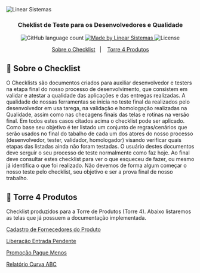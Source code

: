 <img alt="Linear Sistemas" src="https://linearsistemas.com.br/wp-content/uploads/2020/09/marca-Linear-768x301.png" />

<h3 align="center">
  Cheklist de Teste para os Desenvolvedores e Qualidade
</h3>

<p align="center">
  <img alt="GitHub language count" src="https://img.shields.io/github/languages/count/rocketseat/bootcamp-gostack-desafios?color=%2304D361">

  <a href="https://www.linearsistemas.com.br">
    <img alt="Made by Linear Sistemas" src="https://img.shields.io/badge/made%20by-Linear%20Sistemas-red">
  </a>

  <img alt="License" src="https://img.shields.io/badge/license-MIT-%2304D361">
</p>

<p align="center">
  <a href="#rocket-sobre-o-checklist">Sobre o Checklist</a>&nbsp;&nbsp;&nbsp;|&nbsp;&nbsp;&nbsp;
  <a href="#memo-torre-4-produtos">Torre 4 Produtos</a>
</p>

## :rocket: Sobre o Checklist

O Checklists são documentos criados para auxiliar desenvolvedor e testers na etapa final do nosso processo de desenvolvimento, que consistem em validar e atestar a qualidade das aplicações e das entregas realizadas.
A qualidade de nossas ferramentas se inicia no teste final da realizados pelo desenvolvedor em usa tarega, na validação e homologação realizadas na Qualidade, assim como nas checagens finais das telas e rotinas na versão 
final. Em todos estes casos citados acima o checklist pode ser aplicado.
Como base seu objetivo é ter listado um conjunto de regras/cenários que serão usados no final do tabalho de cada um dos atores do nosso processo (desenvolvedor, tester, validador, homologador) visando verificar quais etapas
das listadas ainda não foram testadas.
O usuário destes documentos deve serguir o seu processo de teste normalmente como faz hoje. Ao final deve consultar estes checklist para ver o que esqueceu de fazer, ou mesmo já identifica o que foi realizado.
Não devemos de forma algum começar o nosso teste pelo checklist, seu objetivo e ser a prova final de nosso trabalho.

## :memo: Torre 4 Produtos

Checklist produzidos para a Torre de Produtos (Torre 4). Abaixo listaremos as telas que já possuem a documentação implementada.

<a href="CadastroFornecedores.md">Cadastro de Fornecedores do Produto</a></p>
<a href="LiberacaEntradaPendente.md">Liberação Entrada Pendente</a></p>
<a href="PromocaoPAgueMenos.md">Promoção Pague Menos</a></p>
<a href="RelatorioCurvaABC.md">Relatório Curva ABC</a></p>
